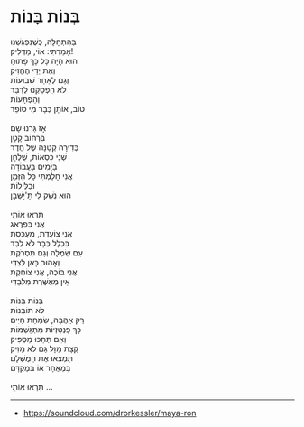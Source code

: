 # בְּנוֹת בָּנוֹת

בַּהַתְחָלָה, כְּשֶׁנִּפְגַּשְׁנוּ\
אָמַרְתִּי: אוֹי, מַדְלִיק!\
הוּא הָיָה כָּל כָּךְ פָּתוּחַ\
וְאֶת יְדֵי הֶחֱזִיק\
וְגַם לְאַחַר שְׁבוּעוֹת\
לֹא הִפְסַקְנוּ לְדַבֵּר\
וְהַפְתָּעוֹת\
טוֹב, אוֹתָן כְּבָר מִי סוֹפֵר\
\
אָז גַּרְנוּ שָׁם\
בִּרְחוֹב קָטָן\
בְּדִירָה קְטַנָּה שֶׁל חֶדֶר\
שְׁנֵי כִּסְאוֹת, שֻׁלְחָן\
בַּיָּמִים בַּעֲבוֹדָה\
אֲנִי חָלַמְתִּי כָּל הַזְּמַן\
וּבַלֵּילוֹת\
הוּא נִשֵּׁק לִי תַּ'יַשְּׁבׇן\
\
תִּרְאוּ אוֹתִי\
אֲנִי בִּפְרָאג\
אֲנִי צוֹעֶדֶת, מְעַכֶּסֶת\
בִּכְלָל כְּבָר לֹא לְבַד\
עִם שִׂמְלָה וְגַם תִּסְרֹקֶת\
וְאָהוּב כָּאן לְצִדִּי\
אֲנִי בּוֹכֶה, אֲנִי צוֹחֶקֶת\
אֵין מְאֻשֶּׁרֶת מִלְּבַדִּי\
\
בְּנוֹת בָּנוֹת\
לֹא תּוֹבָנוֹת\
רַק אַהֲבָה, שִׂמְחַת חַיִּים\
כָּךְ פַנְטַזְיוֹת מִתְגַּשְּׁמוֹת\
וְאִם תְּחַכּוּ מַסְפִּיק\
קְצָת מַזָּל גַּם לֹא מַזִּיק\
תִּמְצְאוּ אֶת הַמֻּשְׁלָם\
בִּמְאֻחָר אוֹ בְּמֻקְדָּם\
\
תִּרְאוּ אוֹתִי ...

---
- https://soundcloud.com/drorkessler/maya-ron
